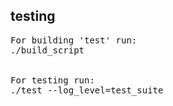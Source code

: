 testing
-------

<pre>
For building 'test' run:
./build_script


For testing run:
./test --log_level=test_suite
<pre>

